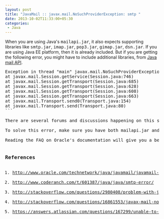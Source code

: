```yaml
---
layout: post
title: "JavaMail :: javax.mail.NoSuchProviderException: smtp "
date: 2013-10-02T11:33:00+05:30
categories:
 - Java
---
```


When you are using Java's <tt>mailapi.jar</tt>, it also expects supporting libraries like <tt>smtp.jar</tt>, <tt>imap.jar</tt>, <tt>pop3.jar</tt>, <tt>gimap.jar</tt>, <tt>dsn.jar</tt>. If you are using Java EE platform, then it is already included. But if you are getting the following error, you might have to include additional libraries, from <a href="https://java.net/projects/javamail/pages/Home/">Java mail API</a>.
 <pre class="brush:java">
Exception in thread "main" javax.mail.NoSuchProviderException: smtp
at javax.mail.Session.getService(Session.java:746)
at javax.mail.Session.getTransport(Session.java:685)
at javax.mail.Session.getTransport(Session.java:628)
at javax.mail.Session.getTransport(Session.java:608)
at javax.mail.Session.getTransport(Session.java:663)
at javax.mail.Transport.send0(Transport.java:154)
at javax.mail.Transport.send(Transport.java:80)
```
 
There are several forums and discussions happening on this same issue. Surprisingly, this is a small class path issue.
 
To solve this error, make sure you have both <tt>mailapi.jar</tt> and <tt>smtp.jar</tt> in your classpath. Also, make sure you don't have duplicate jar files in your class path.
 
Reading the FAQ on Oracle's documentation will give you a better idea. <a href="http://www.oracle.com/technetwork/java/javamail/faq/index.html">http://www.oracle.com/technetwork/java/javamail/faq/index.html</a>
 <h3>References</h3><ol> <li><a href="http://www.oracle.com/technetwork/java/javamail/javamail-138606.html">http://www.oracle.com/technetwork/java/javamail/javamail-138606.html</a></li> <li><a href="http://www.coderanch.com/t/601387/java/java/smtp-error/">http://www.coderanch.com/t/601387/java/java/smtp-error/</a></li> <li><a href="http://stackoverflow.com/questions/2980408/problem-with-java-mail-no-provider-for-smtp/">http://stackoverflow.com/questions/2980408/problem-with-java-mail-no-provider-for-smtp/</a></li> <li><a href="http://stackoverflow.com/questions/16861553/javax-mail-nosuchproviderexception-no-provider-for-smtps/">http://stackoverflow.com/questions/16861553/javax-mail-nosuchproviderexception-no-provider-for-smtps/</a></li> <li><a href="https://answers.atlassian.com/questions/167299/unable-to-send-email-and-error-as-javax-mail-nosuchproviderexception/">https://answers.atlassian.com/questions/167299/unable-to-send-email-and-error-as-javax-mail-nosuchproviderexception/</a></li></ol> 
